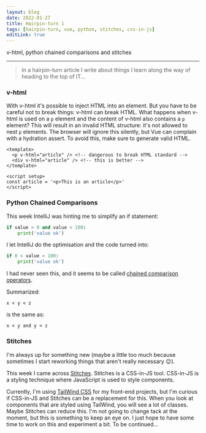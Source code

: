 ```yaml
---
layout: blog
date: 2022-01-27
title: Hairpin-turn 1
tags: [hairpin-turn, vue, python, stitches, css-in-js]
editLink: true
---
```


v-html, python chained comparisons and stitches

---

> In a hairpin-turn article I write about things I learn along the way of heading
> to the top of IT...

### v-html

With v-html it's possible to inject HTML into an element. But you have to be
careful not to break things: v-html can break HTML. What happens when v-html
is used on a ``p`` element and the content of v-html also contains a ``p`` 
element? This will result in an invalid HTML structure: it's not allowed to 
nest ``p`` elements. The browser will ignore this silently, but Vue can
 complain with a hydration assert. To avoid this, make sure to generate
valid HTML.

````vue
<template>
  <p v-html="article" /> <!-- dangerous to break HTML standard -->
  <div v-html="article" /> <!-- this is better -->
</template>

<script setup>
const article = '<p>This is an article</p>'
</script>
````

### Python Chained Comparisons

This week IntelliJ was hinting me to simplify an if statement:

````python
if value > 0 and value < 100:
    print('value ok')
````

I let IntelliJ do the optimisation and the code turned into:

````python
if 0 < value < 100:
    print('value ok')
````

I had never seen this, and it seems to be called 
[chained comparison operators](https://docs.python.org/3/reference/expressions.html#comparisons).

Summarized:

````
x < y < z
````

is the same as:

````
x < y and y < z
````

### Stitches

I'm always up for something new (maybe a little too much because sometimes I 
start reworking things that aren't really necessary :wink:).

This week I came across [Stitches](https://stitches.dev/). Stitches is a
CSS-in-JS tool. CSS-in-JS is a styling technique where JavaScript is used to 
style components.

Currently, I'm using [TailWind CSS](https://tailwindcss.com/) for my front-end 
projects, but I'm curious if CSS-in-JS and Stitches can be a replacement for
this. When you look at components that are styled using TailWind, you will see
a lot of classes. Maybe Stitches can reduce this. I'm not going to change tack 
at the moment, but this is something to keep an eye on. I just hope to have some 
time to work on this and experiment a bit. To be continued...
